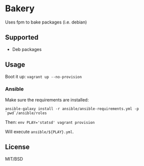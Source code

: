 # Bakery

Uses fpm to bake packages (i.e. debian)

## Supported

- Deb packages

## Usage

Boot it up: `vagrant up --no-provision`

### Ansible

Make sure the requirements are installed:

    ansible-galaxy install -r ansible/ansible-requirements.yml -p `pwd`/ansible/roles

Then: `env PLAY='statsd' vagrant provision`

Will execute `ansible/${PLAY}.yml`.

## License

MIT/BSD
